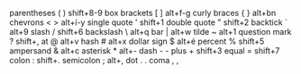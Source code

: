 parentheses ( ) shift+8-9
box brackets [ ] alt+f-g
curly braces { } alt+bn
chevrons < > alt+í-y
single quote ' shift+1
double quote " shift+2
backtick ´ alt+9
slash / shift+6
backslash \ alt+q
bar | alt+w
tilde ~ alt+1
question mark ? shift+,
at @ alt+v
hash # alt+x
dollar sign $ alt+é
percent % shift+5
ampersand & alt+c
asterisk * alt+-
dash - -
plus + shift+3
equal = shift+7
colon : shift+.
semicolon ; alt+,
dot . .
coma , ,
